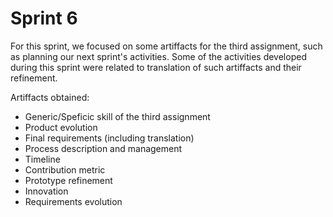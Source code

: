 # Sprint  6

For this sprint, we focused on some artiffacts for the third assignment, such as planning our next sprint's activities. Some of the activities developed during this sprint were related to translation of such artiffacts and their refinement. 

Artiffacts obtained: 
- Generic/Speficic skill of the third assignment
- Product evolution
- Final requirements (including translation)
- Process description and management
- Timeline
- Contribution metric
- Prototype refinement
- Innovation
- Requirements evolution 
